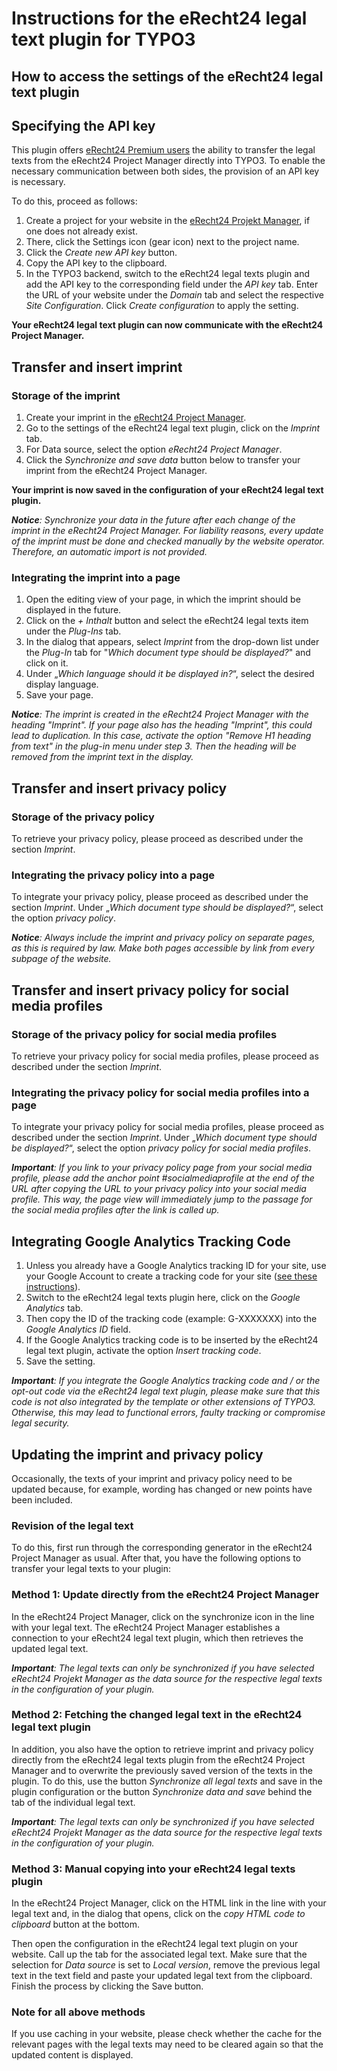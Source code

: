 Instructions for the eRecht24 legal text plugin for TYPO3
=======================================================

How to access the settings of the eRecht24 legal text plugin
--------------------------------------------------------------

Specifying the API key
------------------------------

This plugin offers [eRecht24 Premium users](https://www.e-recht24.de/mitglieder/) the ability to transfer the legal texts from the eRecht24 Project Manager directly into TYPO3. To enable the necessary communication between both sides, the provision of an API key is necessary.

To do this, proceed as follows:

1. Create a project for your website in the [eRecht24 Projekt Manager](https://www.e-recht24.de/mitglieder/tools/projekt-manager/), if one does not already exist.
2. There, click the Settings icon (gear icon) next to the project name.
3. Click the _Create new API key_ button.
4. Copy the API key to the clipboard.
5. In the TYPO3 backend, switch to the eRecht24 legal texts plugin and add the API key to the corresponding field under the _API key_ tab. Enter the URL of your website under the _Domain_ tab and select the respective _Site Configuration_. Click _Create configuration_ to apply the setting.

**Your eRecht24 legal text plugin can now communicate with the eRecht24 Project Manager.**

Transfer and insert imprint
---------------------------------

### Storage of the imprint

1. Create your imprint in the [eRecht24 Project Manager](https://www.e-recht24.de/mitglieder/tools/projekt-manager/).
2. Go to the settings of the eRecht24 legal text plugin, click on the _Imprint_ tab.
3. For Data source, select the option _eRecht24 Project Manager_.
4. Click the _Synchronize and save data_ button below to transfer your imprint from the eRecht24 Project Manager.

**Your imprint is now saved in the configuration of your eRecht24 legal text plugin.**

_**Notice**: Synchronize your data in the future after each change of the imprint in the eRecht24 Project Manager. For liability reasons, every update of the imprint must be done and checked manually by the website operator. Therefore, an automatic import is not provided._

### Integrating the imprint into a page

1. Open the editing view of your page, in which the imprint should be displayed in the future.
2. Click on the _+ Inthalt_ button and select the eRecht24 legal texts item under the _Plug-Ins_ tab.
3. In the dialog that appears, select _Imprint_ from the drop-down list under the _Plug-In_ tab for "_Which document type should be displayed?_" and click on it.
4. Under „_Which language should it be displayed in?_“, select the desired display language.
5. Save your page.

_**Notice**: The imprint is created in the eRecht24 Project Manager with the heading "Imprint". If your page also has the heading "Imprint", this could lead to duplication. In this case, activate the option "Remove H1 heading from text" in the plug-in menu under step 3. Then the heading will be removed from the imprint text in the display._

Transfer and insert privacy policy
--------------------------------------------

### Storage of the privacy policy

To retrieve your privacy policy, please proceed as described under the section _Imprint_.

### Integrating the privacy policy into a page

To integrate your privacy policy, please proceed as described under the section _Imprint_. Under „_Which document type should be displayed?_“, select the option _privacy policy_.

_**Notice**: Always include the imprint and privacy policy on separate pages, as this is required by law. Make both pages accessible by link from every subpage of the website._

Transfer and insert privacy policy for social media profiles
---------------------------------------------------------------------

### Storage of the privacy policy for social media profiles

To retrieve your privacy policy for social media profiles, please proceed as described under the section _Imprint_.

### Integrating the privacy policy for social media profiles into a page

To integrate your privacy policy for social media profiles, please proceed as described under the section _Imprint_. Under „_Which document type should be displayed?_“, select the option _privacy policy for social media profiles_.

_**Important**: If you link to your privacy policy page from your social media profile, please add the anchor point #socialmediaprofile at the end of the URL after copying the URL to your privacy policy into your social media profile. This way, the page view will immediately jump to the passage for the social media profiles after the link is called up._

Integrating Google Analytics Tracking Code
------------------------------------------

1. Unless you already have a Google Analytics tracking ID for your site, use your Google Account to create a tracking code for your site ([see these instructions](https://support.google.com/analytics/answer/1008015?hl=de)).
2. Switch to the eRecht24 legal texts plugin here, click on the _Google Analytics_ tab.
3. Then copy the ID of the tracking code (example: G-XXXXXXX) into the _Google Analytics ID_ field.
4. If the Google Analytics tracking code is to be inserted by the eRecht24 legal text plugin, activate the option _Insert tracking code_.
5. Save the setting.

_**Important**: If you integrate the Google Analytics tracking code and / or the opt-out code via the eRecht24 legal text plugin, please make sure that this code is not also integrated by the template or other extensions of TYPO3. Otherwise, this may lead to functional errors, faulty tracking or compromise legal security._

Updating the imprint and privacy policy
--------------------------------------------------------------

Occasionally, the texts of your imprint and privacy policy need to be updated because, for example, wording has changed or new points have been included.

### Revision of the legal text

To do this, first run through the corresponding generator in the eRecht24 Project Manager as usual. After that, you have the following options to transfer your legal texts to your plugin:

### Method 1: Update directly from the eRecht24 Project Manager

In the eRecht24 Project Manager, click on the synchronize icon in the line with your legal text. The eRecht24 Project Manager establishes a connection to your eRecht24 legal text plugin, which then retrieves the updated legal text.

_**Important**: The legal texts can only be synchronized if you have selected eRecht24 Projekt Manager as the data source for the respective legal texts in the configuration of your plugin._

### Method 2: Fetching the changed legal text in the eRecht24 legal text plugin

In addition, you also have the option to retrieve imprint and privacy policy directly from the eRecht24 legal texts plugin from the eRecht24 Project Manager and to overwrite the previously saved version of the texts in the plugin. To do this, use the button _Synchronize all legal texts_ and save in the plugin configuration or the button _Synchronize data and save_ behind the tab of the individual legal text.

_**Important**: The legal texts can only be synchronized if you have selected eRecht24 Projekt Manager as the data source for the respective legal texts in the configuration of your plugin._

### Method 3: Manual copying into your eRecht24 legal texts plugin

In the eRecht24 Project Manager, click on the HTML link in the line with your legal text and, in the dialog that opens, click on the _copy HTML code to clipboard_ button at the bottom.

Then open the configuration in the eRecht24 legal text plugin on your website. Call up the tab for the associated legal text. Make sure that the selection for _Data source_ is set to _Local version_, remove the previous legal text in the text field and paste your updated legal text from the clipboard. Finish the process by clicking the Save button.

### Note for all above methods

If you use caching in your website, please check whether the cache for the relevant pages with the legal texts may need to be cleared again so that the updated content is displayed.
